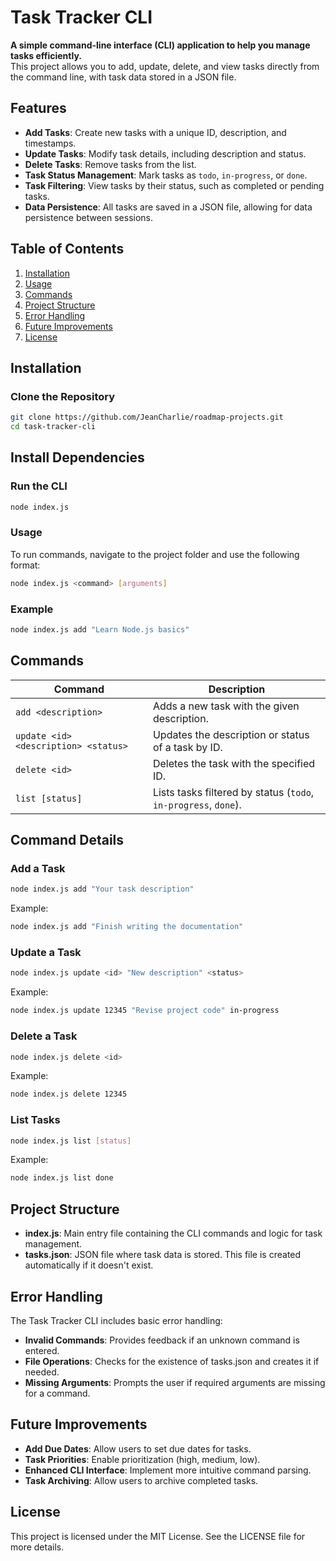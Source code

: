 # Task Tracker CLI

**A simple command-line interface (CLI) application to help you manage tasks efficiently.**  
This project allows you to add, update, delete, and view tasks directly from the command line, with task data stored in a JSON file.


## Features

- **Add Tasks**: Create new tasks with a unique ID, description, and timestamps.
- **Update Tasks**: Modify task details, including description and status.
- **Delete Tasks**: Remove tasks from the list.
- **Task Status Management**: Mark tasks as `todo`, `in-progress`, or `done`.
- **Task Filtering**: View tasks by their status, such as completed or pending tasks.
- **Data Persistence**: All tasks are saved in a JSON file, allowing for data persistence between sessions.


## Table of Contents

1. [Installation](#installation)
2. [Usage](#usage)
3. [Commands](#commands)
4. [Project Structure](#project-structure)
5. [Error Handling](#error-handling)
6. [Future Improvements](#future-improvements)
7. [License](#license)


## Installation

### Clone the Repository

```bash
git clone https://github.com/JeanCharlie/roadmap-projects.git
cd task-tracker-cli
```

## Install Dependencies

### Run the CLI

```bash
node index.js
```

### Usage
To run commands, navigate to the project folder and use the following format:

```bash
node index.js <command> [arguments]
```

### Example

```bash
node index.js add "Learn Node.js basics"
```

## Commands

| Command                               | Description |
|---------------------------------------|-------------|
| `add <description>`                   | Adds a new task with the given description. |
| `update <id> <description> <status>`  | Updates the description or status of a task by ID. |
| `delete <id>`                         | Deletes the task with the specified ID. |
| `list [status]`                       | Lists tasks filtered by status (`todo`, `in-progress`, `done`). |


## Command Details

### Add a Task

```bash
node index.js add "Your task description"
```

Example:

```bash
node index.js add "Finish writing the documentation"
```

### Update a Task

```bash
node index.js update <id> "New description" <status>
```

Example:

```bash
node index.js update 12345 "Revise project code" in-progress
```

### Delete a Task

```bash
node index.js delete <id>
```

Example:

```bash
node index.js delete 12345
```

### List Tasks

```bash
node index.js list [status]
```

Example:

```bash
node index.js list done
```

## Project Structure
- **index.js**: Main entry file containing the CLI commands and logic for task management.
- **tasks.json**: JSON file where task data is stored. This file is created automatically if it doesn't exist.
  
## Error Handling

The Task Tracker CLI includes basic error handling:

- **Invalid Commands**: Provides feedback if an unknown command is entered.
- **File Operations**: Checks for the existence of tasks.json and creates it if needed.
- **Missing Arguments**: Prompts the user if required arguments are missing for a command.

## Future Improvements

- **Add Due Dates**: Allow users to set due dates for tasks.
- **Task Priorities**: Enable prioritization (high, medium, low).
- **Enhanced CLI Interface**: Implement more intuitive command parsing.
- **Task Archiving**: Allow users to archive completed tasks.
  
## License
This project is licensed under the MIT License. See the LICENSE file for more details.




